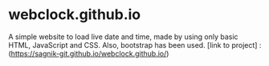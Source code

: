 # webclock.github.io
A simple website to load live date and time, made by using only basic HTML, JavaScript and CSS. Also, bootstrap has been used.
[link to project] : (https://sagnik-git.github.io/webclock.github.io/)
